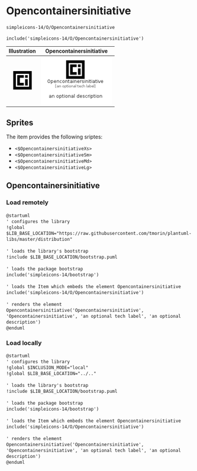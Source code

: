 # Opencontainersinitiative


```text
simpleicons-14/O/Opencontainersinitiative
```

```text
include('simpleicons-14/O/Opencontainersinitiative')
```



| Illustration | Opencontainersinitiative |
| :---: | :---: |
| ![illustration for Illustration](../../simpleicons-14/O/Opencontainersinitiative.png) | ![illustration for Opencontainersinitiative](../../simpleicons-14/O/Opencontainersinitiative.Local.png) |



## Sprites
The item provides the following sriptes:

- `<$OpencontainersinitiativeXs>`
- `<$OpencontainersinitiativeSm>`
- `<$OpencontainersinitiativeMd>`
- `<$OpencontainersinitiativeLg>`





## Opencontainersinitiative

### Load remotely
```plantuml
@startuml
' configures the library
!global $LIB_BASE_LOCATION="https://raw.githubusercontent.com/tmorin/plantuml-libs/master/distribution"

' loads the library's bootstrap
!include $LIB_BASE_LOCATION/bootstrap.puml

' loads the package bootstrap
include('simpleicons-14/bootstrap')

' loads the Item which embeds the element Opencontainersinitiative
include('simpleicons-14/O/Opencontainersinitiative')

' renders the element
Opencontainersinitiative('Opencontainersinitiative', 'Opencontainersinitiative', 'an optional tech label', 'an optional description')
@enduml
```

### Load locally
```plantuml
@startuml
' configures the library
!global $INCLUSION_MODE="local"
!global $LIB_BASE_LOCATION="../.."

' loads the library's bootstrap
!include $LIB_BASE_LOCATION/bootstrap.puml

' loads the package bootstrap
include('simpleicons-14/bootstrap')

' loads the Item which embeds the element Opencontainersinitiative
include('simpleicons-14/O/Opencontainersinitiative')

' renders the element
Opencontainersinitiative('Opencontainersinitiative', 'Opencontainersinitiative', 'an optional tech label', 'an optional description')
@enduml
```

